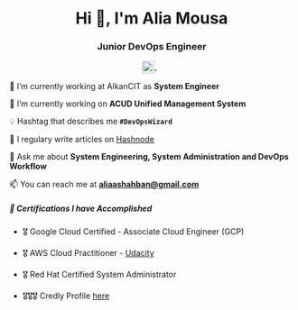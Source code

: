 <h1 align="center">Hi 👋, I'm Alia Mousa</h1>
<h3 align="center">Junior DevOps Engineer</h3>

<p align="center">
<a href="https://www.linkedin.com/in/alia-shaban/" target="blank">
  <img align="center" src="https://cdn.jsdelivr.net/npm/simple-icons@3/icons/linkedin.svg" alt="yatharth7" width="22px" />
</a>
  &nbsp;&nbsp;
</p>

🏢 I’m currently working at AlkanCIT as **System Engineer**

🌱 I’m currently working on **ACUD Unified Management System**

💡 Hashtag that describes me **`#DevOpsWizard`**

📝 I regulary write articles on [Hashnode](https://lets-devops.hashnode.dev/)

💬 Ask me about **System Engineering, System Administration and DevOps Workflow**

📫 You can reach me at **aliaashahban@gmail.com**

##### 🧾 Certifications I have Accomplished

- 🎖 Google Cloud Certified - Associate Cloud Engineer (GCP) 

- 🎖 AWS Cloud Practitioner - [Udacity](https://graduation.udacity.com/confirm/CJFQKGVM)

- 🎖 Red Hat Certified System Administrator

- 🎖🎖🎖 Credly Profile [here](https://www.credly.com/users/alia-mousa)
